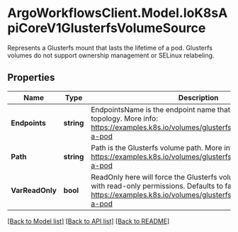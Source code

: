 # ArgoWorkflowsClient.Model.IoK8sApiCoreV1GlusterfsVolumeSource
Represents a Glusterfs mount that lasts the lifetime of a pod. Glusterfs volumes do not support ownership management or SELinux relabeling.

## Properties

Name | Type | Description | Notes
------------ | ------------- | ------------- | -------------
**Endpoints** | **string** | EndpointsName is the endpoint name that details Glusterfs topology. More info: https://examples.k8s.io/volumes/glusterfs/README.md#create-a-pod | 
**Path** | **string** | Path is the Glusterfs volume path. More info: https://examples.k8s.io/volumes/glusterfs/README.md#create-a-pod | 
**VarReadOnly** | **bool** | ReadOnly here will force the Glusterfs volume to be mounted with read-only permissions. Defaults to false. More info: https://examples.k8s.io/volumes/glusterfs/README.md#create-a-pod | [optional] 

[[Back to Model list]](../README.md#documentation-for-models) [[Back to API list]](../README.md#documentation-for-api-endpoints) [[Back to README]](../README.md)

